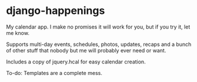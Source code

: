 django-happenings
=================

My calendar app. I make no promises it will work for you, but if you try it, let me know.

Supports multi-day events, schedules, photos, updates, recaps and a bunch of other stuff that nobody but me will probably ever need or want.

Includes a copy of jquery.hcal for easy calendar creation.

To-do:
  Templates are a complete mess.
